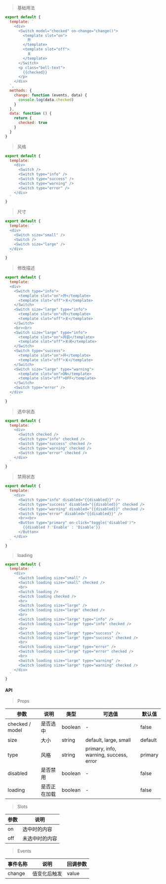 > 基础用法

```js
export default {
  template: `
    <div>
      <Switch model="checked" on-change="change()">
        <template slot="on">
          开
        </template>
        <template slot="off">
          关
        </template>
      </Switch>
      <p class="bell-text">
        {{checked}}
      </p>
    </div>
  `,
  methods: {
    change: function (events, data) {
      console.log(data.checked)
    }
  },
  data: function () {
    return {
      checked: true
    }
  }
}
```

> 风格

```js
export default {
  template: `
    <div>
      <Switch />
      <Switch type="info" />
      <Switch type="success" />
      <Switch type="warning" />
      <Switch type="error" />
    </div>
  `
}
```

> 尺寸

```js
export default {
  template: `
  <div>
    <Switch size="small" />
    <Switch />
    <Switch size="large" />
  </div>
  `
}
```

> 修改描述

```js
export default {
  template: `
  <div>
    <Switch type="info">
      <template slot="on">开</template>
      <template slot="off">关</template>
    </Switch>
    <Switch size="large" type="info">
      <template slot="on">开</template>
      <template slot="off">关</template>
    </Switch>
    <br><br>
    <Switch size="large" type="info">
      <template slot="on">开启</template>
      <template slot="off">关闭</template>
    </Switch>
    <Switch type="success">
      <template slot="on">开</template>
      <template slot="off">关</template>
    </Switch>
    <Switch size="large" type="warning">
      <template slot="on">ON</template>
      <template slot="off">OFF</template>
    </Switch>
    <Switch type="error" />
  </div>
  `
}
```

> 选中状态

```js
export default {
  template: `
    <div>
      <Switch checked />
      <Switch type="info" checked />
      <Switch type="success" checked />
      <Switch type="warning" checked />
      <Switch type="error" checked />
    </div>
  `
}
```

> 禁用状态

```js
export default {
  template: `
    <div>
      <Switch type="info" disabled="{{disabled}}" />
      <Switch type="success" disabled="{{disabled}}" checked />
      <Switch type="warning" disabled="{{disabled}}" checked />
      <Switch type="error" disabled="{{disabled}}" />
      <br><br>
      <Button type="primary" on-click="toggle('disabled')">
        {{disabled ? 'Enable' : 'Disable'}}
      </Button>
    </div>
  `
}
```

> loading

```js
export default {
  template: `
    <div>
      <Switch loading size="small" />
      <Switch loading size="small" checked />
      <br>
      <Switch loading />
      <Switch loading checked />
      <br>
      <Switch loading size="large" />
      <Switch loading size="large" checked />
      <br>
      <Switch loading size="large" type="info" />
      <Switch loading size="large" type="info" checked />
      <br>
      <Switch loading size="large" type="success" />
      <Switch loading size="large" type="success" checked />
      <br>
      <Switch loading size="large" type="error" />
      <Switch loading size="large" type="error" checked />
      <br>
      <Switch loading size="large" type="warning" />
      <Switch loading size="large" type="warning" checked />
    </div>
  `
}
```

#### API

> Props

参数 | 说明 | 类型 | 可选值 | 默认值
---|---|---|---|---
checked / model | 是否选中 | boolean | - | false
size | 大小 | string | default, large, small | default
type | 风格 | string | primary, info, warning, success, error | primary
disabled | 是否禁用 | boolean | - | false
loading | 是否正在加载 | boolean | - | false

> Slots

参数 | 说明
---|---
on | 选中时的内容
off | 未选中时的内容

> Events

事件名称 | 说明 | 回调参数
---|---|---
change | 值变化后触发 | value
